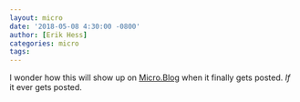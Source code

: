 ```yaml
---
layout: micro
date: '2018-05-08 4:30:00 -0800'
author: [Erik Hess]
categories: micro
tags:
---
```


I wonder how this will show up on [Micro.Blog](https://micro.blog/themindfulbit) when it finally gets posted. *If* it ever gets posted.
